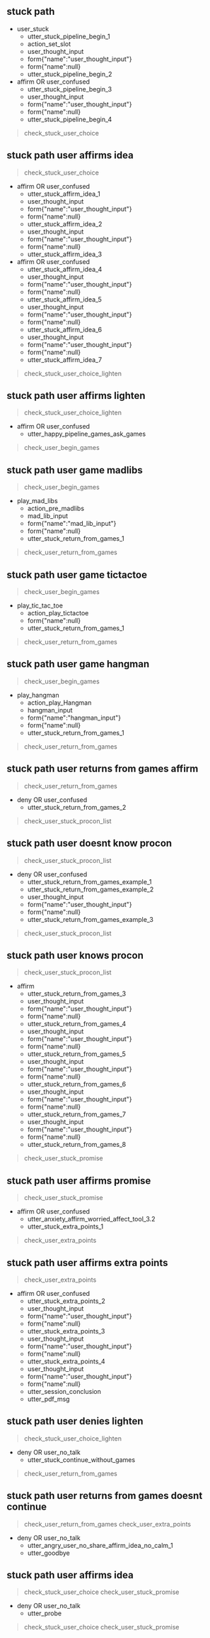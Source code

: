 ## stuck path
* user_stuck
    - utter_stuck_pipeline_begin_1
    - action_set_slot      
    - user_thought_input
    - form{"name":"user_thought_input"}
    - form{"name":null} 
    - utter_stuck_pipeline_begin_2
* affirm OR user_confused
    - utter_stuck_pipeline_begin_3
    - user_thought_input
    - form{"name":"user_thought_input"}
    - form{"name":null}
    - utter_stuck_pipeline_begin_4
> check_stuck_user_choice

## stuck path user affirms idea
> check_stuck_user_choice
* affirm OR user_confused
    - utter_stuck_affirm_idea_1
    - user_thought_input
    - form{"name":"user_thought_input"}
    - form{"name":null}
    - utter_stuck_affirm_idea_2
    - user_thought_input
    - form{"name":"user_thought_input"}
    - form{"name":null}     
    - utter_stuck_affirm_idea_3
* affirm OR user_confused
    - utter_stuck_affirm_idea_4
    - user_thought_input
    - form{"name":"user_thought_input"}
    - form{"name":null} 
    - utter_stuck_affirm_idea_5
    - user_thought_input
    - form{"name":"user_thought_input"}
    - form{"name":null} 
    - utter_stuck_affirm_idea_6
    - user_thought_input
    - form{"name":"user_thought_input"}
    - form{"name":null} 
    - utter_stuck_affirm_idea_7  
> check_stuck_user_choice_lighten

## stuck path user affirms lighten
> check_stuck_user_choice_lighten
* affirm OR user_confused
    - utter_happy_pipeline_games_ask_games
> check_user_begin_games    

## stuck path user game madlibs
> check_user_begin_games  
* play_mad_libs
  - action_pre_madlibs
  - mad_lib_input 
  - form{"name":"mad_lib_input"}  
  - form{"name":null}
  - utter_stuck_return_from_games_1
> check_user_return_from_games

## stuck path user game tictactoe
> check_user_begin_games  
* play_tic_tac_toe
  - action_play_tictactoe
  - form{"name":null}
  - utter_stuck_return_from_games_1
> check_user_return_from_games

## stuck path user game hangman
> check_user_begin_games  
* play_hangman
  - action_play_Hangman
  - hangman_input
  - form{"name":"hangman_input"}  
  - form{"name":null}
  - utter_stuck_return_from_games_1
> check_user_return_from_games

## stuck path user returns from games affirm
> check_user_return_from_games  
* deny OR user_confused
  - utter_stuck_return_from_games_2
> check_user_stuck_procon_list  

## stuck path user doesnt know procon
> check_user_stuck_procon_list  
* deny OR user_confused
  - utter_stuck_return_from_games_example_1 
  - utter_stuck_return_from_games_example_2
  - user_thought_input
  - form{"name":"user_thought_input"}
  - form{"name":null}    
  - utter_stuck_return_from_games_example_3
> check_user_stuck_procon_list  

## stuck path user knows procon
> check_user_stuck_procon_list  
* affirm
  - utter_stuck_return_from_games_3
  - user_thought_input
  - form{"name":"user_thought_input"}
  - form{"name":null} 
  - utter_stuck_return_from_games_4
  - user_thought_input
  - form{"name":"user_thought_input"}
  - form{"name":null}
  - utter_stuck_return_from_games_5
  - user_thought_input
  - form{"name":"user_thought_input"}
  - form{"name":null}  
  - utter_stuck_return_from_games_6
  - user_thought_input
  - form{"name":"user_thought_input"}
  - form{"name":null}
  - utter_stuck_return_from_games_7
  - user_thought_input
  - form{"name":"user_thought_input"}
  - form{"name":null}
  - utter_stuck_return_from_games_8
> check_user_stuck_promise

## stuck path user affirms promise
> check_user_stuck_promise  
* affirm OR user_confused
  - utter_anxiety_affirm_worried_affect_tool_3.2
  - utter_stuck_extra_points_1
> check_user_extra_points

## stuck path user affirms extra points
> check_user_extra_points  
* affirm OR user_confused
  - utter_stuck_extra_points_2
  - user_thought_input
  - form{"name":"user_thought_input"}
  - form{"name":null}
  - utter_stuck_extra_points_3
  - user_thought_input
  - form{"name":"user_thought_input"}
  - form{"name":null}
  - utter_stuck_extra_points_4
  - user_thought_input
  - form{"name":"user_thought_input"}
  - form{"name":null}  
  - utter_session_conclusion
  - utter_pdf_msg
  

## stuck path user denies lighten
> check_stuck_user_choice_lighten  
* deny OR user_no_talk
  - utter_stuck_continue_without_games
> check_user_return_from_games

## stuck path user returns from games doesnt continue
> check_user_return_from_games 
> check_user_extra_points
* deny OR user_no_talk
  - utter_angry_user_no_share_affirm_idea_no_calm_1
  - utter_goodbye


## stuck path user affirms idea
> check_stuck_user_choice
> check_user_stuck_promise
* deny OR user_no_talk
    - utter_probe
> check_stuck_user_choice
> check_user_stuck_promise

 